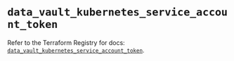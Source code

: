 # `data_vault_kubernetes_service_account_token`

Refer to the Terraform Registry for docs: [`data_vault_kubernetes_service_account_token`](https://registry.terraform.io/providers/hashicorp/vault/4.5.0/docs/data-sources/kubernetes_service_account_token).
